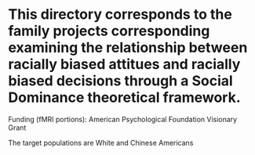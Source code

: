 # This directory corresponds to the family projects corresponding examining the relationship between racially biased attitues and racially biased decisions through a Social Dominance theoretical framework.

Funding (fMRI portions): American Psychological Foundation Visionary Grant 

The target populations are White and Chinese Americans


